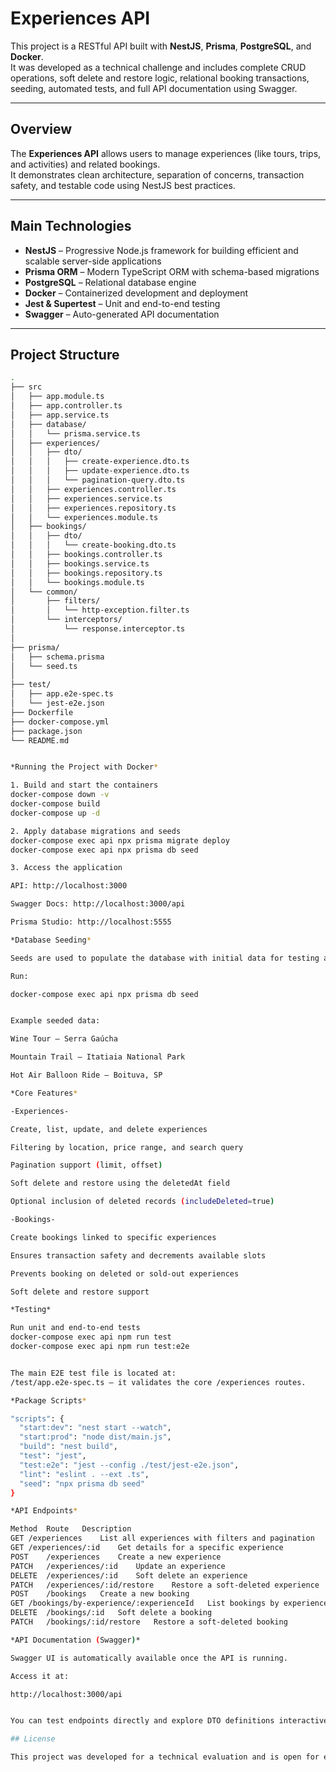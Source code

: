 # Experiences API

This project is a RESTful API built with **NestJS**, **Prisma**, **PostgreSQL**, and **Docker**.  
It was developed as a technical challenge and includes complete CRUD operations, soft delete and restore logic, relational booking transactions, seeding, automated tests, and full API documentation using Swagger.

---

## Overview

The **Experiences API** allows users to manage experiences (like tours, trips, and activities) and related bookings.  
It demonstrates clean architecture, separation of concerns, transaction safety, and testable code using NestJS best practices.

---

## Main Technologies

- **NestJS** – Progressive Node.js framework for building efficient and scalable server-side applications
- **Prisma ORM** – Modern TypeScript ORM with schema-based migrations
- **PostgreSQL** – Relational database engine
- **Docker** – Containerized development and deployment
- **Jest & Supertest** – Unit and end-to-end testing
- **Swagger** – Auto-generated API documentation

---

## Project Structure

```bash
.
├── src
│   ├── app.module.ts
│   ├── app.controller.ts
│   ├── app.service.ts
│   ├── database/
│   │   └── prisma.service.ts
│   ├── experiences/
│   │   ├── dto/
│   │   │   ├── create-experience.dto.ts
│   │   │   ├── update-experience.dto.ts
│   │   │   └── pagination-query.dto.ts
│   │   ├── experiences.controller.ts
│   │   ├── experiences.service.ts
│   │   ├── experiences.repository.ts
│   │   └── experiences.module.ts
│   ├── bookings/
│   │   ├── dto/
│   │   │   └── create-booking.dto.ts
│   │   ├── bookings.controller.ts
│   │   ├── bookings.service.ts
│   │   ├── bookings.repository.ts
│   │   └── bookings.module.ts
│   └── common/
│       ├── filters/
│       │   └── http-exception.filter.ts
│       └── interceptors/
│           └── response.interceptor.ts
│
├── prisma/
│   ├── schema.prisma
│   └── seed.ts
│
├── test/
│   ├── app.e2e-spec.ts
│   └── jest-e2e.json
├── Dockerfile
├── docker-compose.yml
├── package.json
└── README.md


*Running the Project with Docker*

1. Build and start the containers
docker-compose down -v
docker-compose build
docker-compose up -d

2. Apply database migrations and seeds
docker-compose exec api npx prisma migrate deploy
docker-compose exec api npx prisma db seed

3. Access the application

API: http://localhost:3000

Swagger Docs: http://localhost:3000/api

Prisma Studio: http://localhost:5555

*Database Seeding*

Seeds are used to populate the database with initial data for testing and demonstration.

Run:

docker-compose exec api npx prisma db seed


Example seeded data:

Wine Tour — Serra Gaúcha

Mountain Trail — Itatiaia National Park

Hot Air Balloon Ride — Boituva, SP

*Core Features*

-Experiences-

Create, list, update, and delete experiences

Filtering by location, price range, and search query

Pagination support (limit, offset)

Soft delete and restore using the deletedAt field

Optional inclusion of deleted records (includeDeleted=true)

-Bookings-

Create bookings linked to specific experiences

Ensures transaction safety and decrements available slots

Prevents booking on deleted or sold-out experiences

Soft delete and restore support

*Testing*

Run unit and end-to-end tests
docker-compose exec api npm run test
docker-compose exec api npm run test:e2e


The main E2E test file is located at:
/test/app.e2e-spec.ts — it validates the core /experiences routes.

*Package Scripts*

"scripts": {
  "start:dev": "nest start --watch",
  "start:prod": "node dist/main.js",
  "build": "nest build",
  "test": "jest",
  "test:e2e": "jest --config ./test/jest-e2e.json",
  "lint": "eslint . --ext .ts",
  "seed": "npx prisma db seed"
}

*API Endpoints*

Method	Route	Description
GET	/experiences	List all experiences with filters and pagination
GET	/experiences/:id	Get details for a specific experience
POST	/experiences	Create a new experience
PATCH	/experiences/:id	Update an experience
DELETE	/experiences/:id	Soft delete an experience
PATCH	/experiences/:id/restore	Restore a soft-deleted experience
POST	/bookings	Create a new booking
GET	/bookings/by-experience/:experienceId	List bookings by experience
DELETE	/bookings/:id	Soft delete a booking
PATCH	/bookings/:id/restore	Restore a soft-deleted booking

*API Documentation (Swagger)*

Swagger UI is automatically available once the API is running.

Access it at:

http://localhost:3000/api


You can test endpoints directly and explore DTO definitions interactively.

## License

This project was developed for a technical evaluation and is open for educational and demonstration purposes.
```
